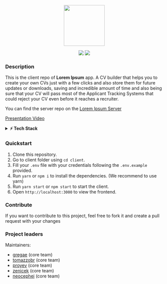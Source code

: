 <p align="center">
    <img src="https://www.linkpicture.com/q/Lorem2-removebg-preview-black.png"
        height="130">
</p>
<p align="center">
    <a href="" alt="Contributors">
        <img src="https://img.shields.io/badge/Contributors-5-green" /></a>
    <a href="" alt="Contributors">
        <img src="https://img.shields.io/badge/Build-passing-green" /></a>
</p>

### Description
This is the client repo of **Lorem Ipsum** app.
A CV builder that helps you to create your own CVs just with a few clicks and also store them for future updates or downloads, saving and incredible amount of time and also being sure that your CV will pass most of the Applicant Tracking Systems that could reject your CV even before it reaches a recruiter.

You can find the server repo on the [Lorem Ipsum Server](https://github.com/NeoCephei/LoremIpsum-Server)

[Presentation Video](https://www.youtube.com/watch?v=oDUdlnxxFIA)

<details>
 <summary><b>⚡ Tech Stack</b></summary>
![TypeScript](https://img.shields.io/badge/TypeScript-007ACC?style=for-the-badge&logo=typescript&logoColor=white)
![React](https://img.shields.io/badge/React-20232A?style=for-the-badge&logo=react&logoColor=61DAFB)
![Redux](https://img.shields.io/badge/Redux-593D88?style=for-the-badge&logo=redux&logoColor=white)
![Tailwind](https://img.shields.io/badge/Tailwind_CSS-38B2AC?style=for-the-badge&logo=tailwind-css&logoColor=white)
![Firebase](https://img.shields.io/badge/Firebase-black?style=flat-square&logo=firebase)

</details>

### Quickstart

1. Clone this repository.
2. Go to client folder using `cd client`.
3. Fill your `.env` file with your credentials following the `.env.example` provided.
4. Run `yarn` or `npm i` to install the dependencies. (We recommend to use yarn)
5. Run `yarn start` or `npm start` to start the client.
6. Open `http://localhost:3000` to view the frontend.

### Contribute
If you want to contribute to this project, feel free to fork it and create a pull request with your changes

### Project leaders

Maintainers:

- [gregae](https://github.com/GregaE) (core team)
- [tomazzobr](https://github.com/TomazzoBr) (core team)
- [proyev](https://github.com/proyev) (core team)
- [zenicek](https://github.com/zenicek) (core team)
- [neocephei](https://github.com/NeoCephei) (core team)

